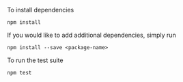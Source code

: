 To install dependencies

    npm install

If you would like to add additional dependencies, simply run

    npm install --save <package-name>

To run the test suite

    npm test
